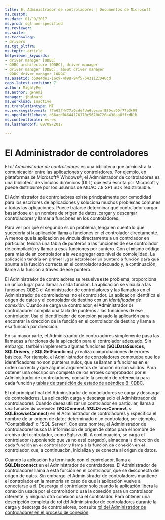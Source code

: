 ```yaml
---
title: El Administrador de controladores | Documentos de Microsoft
ms.custom: 
ms.date: 01/19/2017
ms.prod: sql-non-specified
ms.reviewer: 
ms.suite: 
ms.technology:
- drivers
ms.tgt_pltfrm: 
ms.topic: article
helpviewer_keywords:
- driver manager [ODBC]
- ODBC architecture [ODBC], driver manager
- driver manager [ODBC], about driver manager
- ODBC driver manager [ODBC]
ms.assetid: 559e4de1-16c9-4998-94f5-6431122040cd
caps.latest.revision: 7
author: MightyPen
ms.author: genemi
manager: jhubbard
ms.workload: Inactive
ms.translationtype: MT
ms.sourcegitcommit: f7e6274d77a9cdd4de6cbcaef559ca99f77b3608
ms.openlocfilehash: c66acd08644176170c56700720a438aa8ffcdb1b
ms.contentlocale: es-es
ms.lasthandoff: 09/09/2017

---
```

# <a name="the-driver-manager"></a>El Administrador de controladores
El *el Administrador de controladores* es una biblioteca que administra la comunicación entre las aplicaciones y controladores. Por ejemplo, en plataformas de Microsoft® Windows®, el Administrador de controladores es una biblioteca de vínculos dinámicos (DLL) que está escrita por Microsoft y puede distribuirse por los usuarios de MDAC 2.8 SP1 SDK redistribuible.  
  
 El Administrador de controladores existe principalmente por comodidad para los escritores de aplicaciones y soluciona muchos problemas comunes a todas las aplicaciones. Puede tratarse determinar qué controlador cargar basándose en un nombre de origen de datos, cargar y descargar controladores y llamar a funciones en los controladores.  
  
 Para ver por qué el segundo es un problema, tenga en cuenta lo que sucedería si la aplicación llama a funciones en el controlador directamente. A menos que la aplicación se vincula directamente a un controlador en particular, tendría una tabla de punteros a las funciones de ese controlador de compilación y llamar a esas funciones por puntero. Con el mismo código para más de un controlador a la vez agregar otro nivel de complejidad. La aplicación tendría en primer lugar establecer un puntero a función para que apunte a la función correcta en el controlador adecuado y, a continuación, llame a la función a través de ese puntero.  
  
 El Administrador de controladores se resuelve este problema, proporciona un único lugar para llamar a cada función. La aplicación se vincula a las funciones ODBC el Administrador de controladores y las llamadas en el Administrador de controladores, no el controlador. La aplicación identifica el origen de datos y el controlador de destino con un *identificador de conexión*. Cuando se carga un controlador, el Administrador de controladores compila una tabla de punteros a las funciones de ese controlador. Usa el identificador de conexión pasado la aplicación para encontrar la dirección de la función en el controlador de destino y llama a esa función por dirección.  
  
 En su mayor parte, el Administrador de controladores simplemente pasa las llamadas a funciones de la aplicación para el controlador adecuado. Sin embargo, también implementa algunas funciones (**SQLDataSources**, **SQLDrivers**, y **SQLGetFunctions**) y realiza comprobaciones de errores básicos. Por ejemplo, el Administrador de controladores comprueba que los identificadores no son punteros nulos, que se llaman a funciones en el orden correcto y que algunos argumentos de función no son válidos. Para obtener una descripción completa de los errores comprobados por el Administrador de controladores, consulte la sección de referencia para cada función y [tablas de transición de estado de apéndice B: ODBC](../../odbc/reference/appendixes/appendix-b-odbc-state-transition-tables.md).  
  
 El rol principal final del Administrador de controladores se carga y descarga de controladores. La aplicación carga y descarga solo el Administrador de controladores. Cuando desea utilizar un controlador en particular, llama a una función de conexión (**SQLConnect**, **SQLDriverConnect**, o **SQLBrowseConnect**) en el Administrador de controladores y especifica el nombre de un origen de datos determinado o un controlador, por ejemplo, "Contabilidad" o "SQL Server". Con este nombre, el Administrador de controladores busca la información de origen de datos para el nombre de archivo del controlador, como Sqlsrvr.dll. A continuación, se carga el controlador (suponiendo que ya no está cargado), almacena la dirección de cada función en el controlador y llama a la función de conexión en el controlador, que, a continuación, inicializa y se conecta al origen de datos.  
  
 Cuando la aplicación ha terminado con el controlador, llama a **SQLDisconnect** en el Administrador de controladores. El Administrador de controladores llama a esta función en el controlador, que se desconecta del origen de datos. Sin embargo, el Administrador de controladores mantiene el controlador en la memoria en caso de que la aplicación vuelve a conectarse a él. Descarga el controlador solo cuando la aplicación libera la conexión usada por el controlador o usa la conexión para un controlador diferente, y ninguna otra conexión usa el controlador. Para obtener una descripción completa de rol del Administrador de controladores durante la carga y descarga de controladores, consulte [rol del Administrador de controladores en el proceso de conexión](../../odbc/reference/develop-app/driver-manager-s-role-in-the-connection-process.md).

